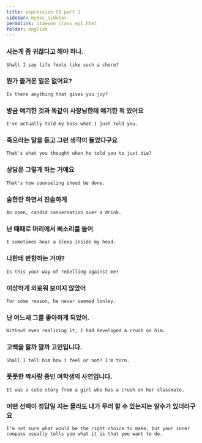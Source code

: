 ```yaml
---
title: expression 50 part 1
sidebar: mydoc_sidebar
permalink: itaewon_class_ep1.html
folder: english
---
```

### 사는게 좀 귀찮다고 해야 하나.

    Shall I say life feels like such a chore?

### 뭔가 즐거운 일은 없어요?

    Is there anything that gives you joy?

### 방금 얘기한 것과 똑같이 사장님한테 얘기한 적 있어요

    I've actually told my boss what I just told you.

### 죽으라는 말을 듣고 그런 생각이 들었다구요

    That's what you thought when he told you to just die?

### 상담은 그렇게 하는 거예요

    That's how counseling shoud be done.

### 술한잔 하면서 진솔하게

    An open, candid conversation over a drink.

### 난 때때로 머리에서 삐소리를 들어

    I sometimes hear a bleep inside my head.

### 나한테 반항하는 거야?

    Is this your way of rebelling against me?

### 이상하게 외로워 보이지 않았어

    For some reason, he never seemed lonley.

### 난 어느새 그를 좋아하게 되었어.

    Without even realizing it, I had developed a crush on him.

### 고백을 할까 말까 고민입니다.

    Shall I tell him how i feel or not? I'm torn.

### 풋풋한 짝사랑 중인 여학생의 사연입니다.

    It was a cute story from a girl who has a crush on her classmate.

### 어떤 선택이 정답일 지는 몰라도 내가 무러 할 수 있는지는 알수가 있더라구요

    I'm not sure what would be the right choice to make, but your inner compass usually tells you what it is that you want to do.

